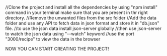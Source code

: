 //Clone the project and install all the dependencies by using "npm install" command in your terminal
make sure that you are present in thr right directory.
//Remove the unwanted files from the src folder
//Add the data folder and use any API to fetch data in json format and store it in "db.json" file.
//to use the json data install json-server globally 
//then use json-server to watch the json data using "--watch" keyword
//use the port "3000/recipe" to view the data in the browser

NOW YOU CAN START CREATING THE PROJECT!